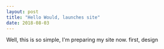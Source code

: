 ```yaml
---
layout: post
title: "Hello Would, launches site"
date: 2018-08-03
---
```

Well, this is so simple, I'm preparing my site now. first, design
